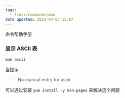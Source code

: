 ```yaml
---
tags:
  - linux/commands/man
date updated: 2022-04-07 15:07
---
```


命令帮助手册

### 显示 ASCII 表

```shell
man ascii
```

当提示

> No manual entry for ascii

可以通过安装  `yum install -y man-pages` 来解决这个问题
